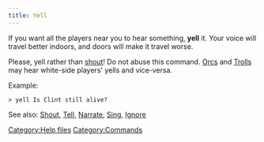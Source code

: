 ```yaml
---
title: Yell
---
```


If you want all the players near you to hear something, **yell** it.
Your voice will travel better indoors, and doors will make it travel
worse.

Please, yell rather than [shout](shout "wikilink")! Do not abuse this
command. [Orcs](Orc "wikilink") and [Trolls](Troll "wikilink") may hear
white-side players' yells and vice-versa.

Example:

`> yell Is Clint still alive?`

See also: [Shout](Shout "wikilink"), [Tell](Tell "wikilink"),
[Narrate](Narrate "wikilink"), [Sing](Sing "wikilink"),
[Ignore](Ignore "wikilink")

[Category:Help files](Category:Help_files "wikilink")
[Category:Commands](Category:Commands "wikilink")
